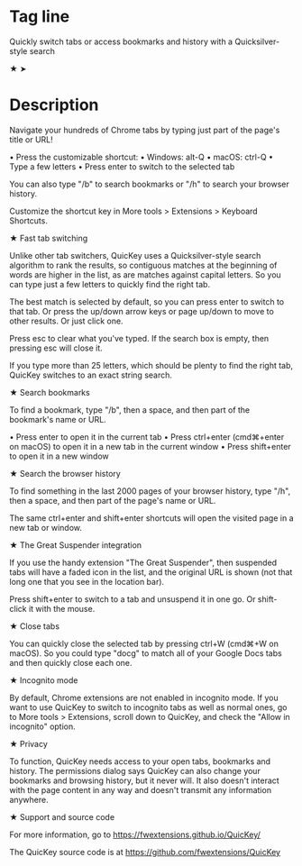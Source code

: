 # Tag line

Quickly switch tabs or access bookmarks and history with a Quicksilver-style search

★
➤

# Description

Navigate your hundreds of Chrome tabs by typing just part of the page's title or URL!

 • Press the customizable shortcut:
     • Windows: alt-Q
     • macOS: ctrl-Q
 • Type a few letters
 • Press enter to switch to the selected tab

You can also type "/b" to search bookmarks or "/h" to search your browser history.

Customize the shortcut key in More tools > Extensions > Keyboard Shortcuts.


★ Fast tab switching

Unlike other tab switchers, QuicKey uses a Quicksilver-style search algorithm to rank the results, so contiguous matches at the beginning of words are higher in the list, as are matches against capital letters. So you can type just a few letters to quickly find the right tab.

The best match is selected by default, so you can press enter to switch to that tab. Or press the up/down arrow keys or page up/down to move to other results. Or just click one.

Press esc to clear what you've typed. If the search box is empty, then pressing esc will close it.

If you type more than 25 letters, which should be plenty to find the right tab, QuicKey switches to an exact string search.


★ Search bookmarks

To find a bookmark, type "/b", then a space, and then part of the bookmark's name or URL.

 • Press enter to open it in the current tab
 • Press ctrl+enter (cmd⌘+enter on macOS) to open it in a new tab in the current window
 • Press shift+enter to open it in a new window


★ Search the browser history

To find something in the last 2000 pages of your browser history, type "/h", then a space, and then part of the page's name or URL.

The same ctrl+enter and shift+enter shortcuts will open the visited page in a new tab or window.


★ The Great Suspender integration

If you use the handy extension "The Great Suspender", then suspended tabs will have a faded icon in the list, and the original URL is shown (not that long one that you see in the location bar).

Press shift+enter to switch to a tab and unsuspend it in one go. Or shift-click it with the mouse.


★ Close tabs

You can quickly close the selected tab by pressing ctrl+W (cmd⌘+W on macOS). So you could type "docg" to match all of your Google Docs tabs and then quickly close each one.


★ Incognito mode

By default, Chrome extensions are not enabled in incognito mode. If you want to use QuicKey to switch to incognito tabs as well as normal ones, go to More tools > Extensions, scroll down to QuicKey, and check the "Allow in incognito" option.


★ Privacy

To function, QuicKey needs access to your open tabs, bookmarks and history. The permissions dialog says QuicKey can also change your bookmarks and browsing history, but it never will. It also doesn't interact with the page content in any way and doesn't transmit any information anywhere.


★ Support and source code

For more information, go to https://fwextensions.github.io/QuicKey/

The QuicKey source code is at https://github.com/fwextensions/QuicKey
